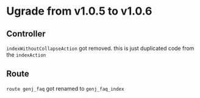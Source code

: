 # Ugrade from v1.0.5 to v1.0.6

## Controller
 
`indexWithoutCollapseAction` got removed.
this is just duplicated code from the `indexAction`


## Route
 
`route genj_faq` got renamed to `genj_faq_index`
